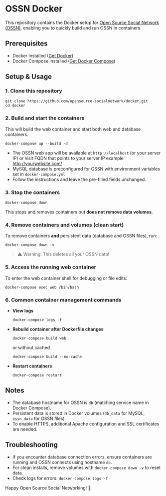 # OSSN Docker

This repository contains the Docker setup for [Open Source Social Network (OSSN)](https://www.opensource-socialnetwork.org/), enabling you to quickly build and run OSSN in containers.

## Prerequisites

* Docker installed ([Get Docker](https://docs.docker.com/get-docker/))
* Docker Compose installed ([Get Docker Compose](https://docs.docker.com/compose/install/))


## Setup & Usage

### 1. Clone this repository

```
git clone https://github.com/opensource-socialnetwork/docker.git
cd docker
```

### 2. Build and start the containers

This will build the web container and start both web and database containers.

```
docker-compose up --build -d
```

* The OSSN web app will be available at `http://localhost` (or your server IP) or visit FQDN that points to your server IP example http://yourwebsite.com/
* MySQL database is preconfigured for OSSN with environment variables set in `docker-compose.yml`
* Follow the instructions and leave the pre-filled fields unchanged.

### 3. Stop the containers

```
docker-compose down
```

This stops and removes containers but **does not remove data volumes**.

### 4. Remove containers and volumes (clean start)

To remove containers **and** persistent data (database and OSSN files), run:

```
docker-compose down -v
```

> ⚠️ Warning: This deletes all your OSSN data!

### 5. Access the running web container

To enter the web container shell for debugging or file edits:

```
docker-compose exec web /bin/bash
```

### 6. Common container management commands

* **View logs**
  ```
  docker-compose logs -f
  ```
* **Rebuild container after Dockerfile changes**
  ```
  docker-compose build web
  ```
  or without cached
  ```
  docker-compose build --no-cache
  ```
* **Restart containers**
  ```
  docker-compose restart
  ```
## Notes

* The database hostname for OSSN is `db` (matching service name in Docker Compose).
* Persistent data is stored in Docker volumes (`db_data` for MySQL, `ossn_data` for OSSN files).
* To enable HTTPS, additional Apache configuration and SSL certificates are needed.

## Troubleshooting

* If you encounter database connection errors, ensure containers are running and OSSN connects using hostname `db`.
* For clean installs, remove volumes with `docker-compose down -v` to reset data.
* Check logs for errors: `docker-compose logs -f`

Happy Open Source Social Networking! 🎉

